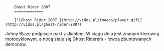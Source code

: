 
        Ghost Rider 2007 
        =============
        
        [![Ghost Rider 2007 ](http://vidos.pl/images/player.gif)](http://vidos.pl/ghost-rider-2007)
        
        
 Johny Blaze podpisuje pakt z diabłem. W ciągu dnia jest znanym kierowcą motocyklowym, a nocą staje się Ghost Riderem - łowcą zbuntowanych demonów.
    